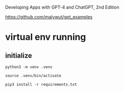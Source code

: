 Developing Apps with GPT-4 and ChatGPT, 2nd Edition

https://github.com/malywut/gpt_examples

# virtual env running
## initialize
```
python3 -m venv .venv

source .venv/bin/activate

pip3 install -r requirements.txt
```

